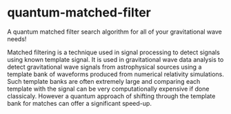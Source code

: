 # quantum-matched-filter
A quantum matched filter search algorithm for all of your gravitational wave needs!


Matched filtering is a technique used in signal processing to detect signals using known template signal. It is used in gravitational wave data analysis to detect gravitational wave signals from astrophysical sources using a template bank of waveforms produced from numerical relativity simulations. Such template banks are often extremely large and comparing each template with the signal can be very computationally expensive if done classicaly. However a quantum approach of shifting through the template bank for matches can offer a significant speed-up. 

